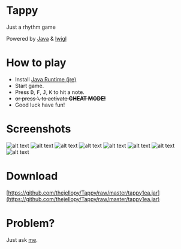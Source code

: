 # Tappy
Just a rhythm game

Powered by [Java](https://en.wikipedia.org/wiki/Java_(programming_language)) & [lwjgl](http://www.lwjgl.org)

# How to play
* Install [Java Runtime (jre)](http://www.oracle.com/technetwork/java/javase/downloads/jre8-downloads-2133155.html)
* Start game.
* Press <kbd>D</kbd>, <kbd>F</kbd>, <kbd>J</kbd>, <kbd>K</kbd> to hit a note.
* ~~or press <kbd>\\</kbd> to activate **CHEAT MODE!**~~
* Good luck have fun!

# Screenshots
![alt text](https://cdn.exe.in.th/jellopy/tappy-git/tappy1.jpg "Loading screen")
![alt text](https://cdn.exe.in.th/jellopy/tappy-git/tappy2.jpg "Home screen")
![alt text](https://cdn.exe.in.th/jellopy/tappy-git/tappy3.jpg "Select song")
![alt text](https://cdn.exe.in.th/jellopy/tappy-git/tappy4.jpg "Let's GO!")
![alt text](https://cdn.exe.in.th/jellopy/tappy-git/tappy5.jpg "Pause screen")
![alt text](https://cdn.exe.in.th/jellopy/tappy-git/tappy6.jpg "Result screen")
![alt text](https://cdn.exe.in.th/jellopy/tappy-git/tappy7.jpg "Settings")
![alt text](https://cdn.exe.in.th/jellopy/tappy-git/tappy8.jpg "Credit screen")

# Download
[https://github.com/thejellopy/Tappy/raw/master/tappy1ea.jar](https://github.com/thejellopy/Tappy/raw/master/tappy1ea.jar)

# Problem?
Just ask [me](https://www.facebook.com/Jellopy1ea).
